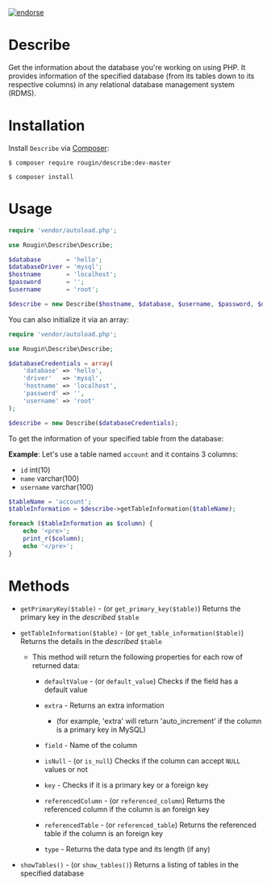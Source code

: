 [![endorse](https://api.coderwall.com/rougin/endorsecount.png)](https://coderwall.com/rougin)

# Describe

Get the information about the database you're working on using PHP. It provides information of the specified database (from its tables down to its respective columns) in any relational database management system (RDMS).

# Installation

Install ```Describe``` via [Composer](https://getcomposer.org):

```$ composer require rougin/describe:dev-master```

```$ composer install```

# Usage

```php
require 'vendor/autoload.php';

use Rougin\Describe\Describe;

$database       = 'hello';
$databaseDriver = 'mysql';
$hostname       = 'localhost';
$password       = '';
$username       = 'root';

$describe = new Describe($hostname, $database, $username, $password, $driver);
```

You can also initialize it via an array:

```php
require 'vendor/autoload.php';

use Rougin\Describe\Describe;

$databaseCredentials = array(
	'database' => 'hello',
	'driver'   => 'mysql',
	'hostname' => 'localhost',
	'password' => '',
	'username' => 'root'
);

$describe = new Describe($databaseCredentials);
```

To get the information of your specified table from the database:

**Example**: Let's use a table named ```account``` and it contains 3 columns:

* ```id```       int(10)
* ```name```     varchar(100)
* ```username``` varchar(100)

```php
$tableName = 'account';
$tableInformation = $describe->getTableInformation($tableName);

foreach ($tableInformation as $column) {
	echo '<pre>';
	print_r($column);
	echo '</pre>';
}
```

# Methods

* ```getPrimaryKey($table)``` - (or ```get_primary_key($table)```) Returns the primary key in the *described* ```$table```

* ```getTableInformation($table)``` - (or ```get_table_information($table)```) Returns the details in the *described* ```$table```

	* This method will return the following properties for each row of returned data:

		* ```defaultValue``` - (or ```default_value```) Checks if the field has a default value

		* ```extra``` - Returns an extra information

			* (for example, 'extra' will return 'auto_increment' if the column is a primary key in MySQL)

		* ```field``` - Name of the column

		* ```isNull``` - (or ```is_null```) Checks if the column can accept ```NULL``` values or not

		* ```key``` - Checks if it is a primary key or a foreign key

		* ```referencedColumn``` - (or ```referenced_column```) Returns the referenced column if the column is an foreign key

		* ```referencedTable``` - (or ```referenced_table```) Returns the referenced table if the column is an foreign key

		* ```type``` - Returns the data type and its length (if any)

* ```showTables()``` - (or ```show_tables()```) Returns a listing of tables in the specified database